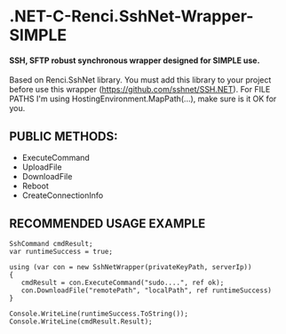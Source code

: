 # .NET-C-Renci.SshNet-Wrapper-SIMPLE
#### SSH, SFTP  robust synchronous wrapper designed for SIMPLE use.

Based on Renci.SshNet library. You must add this library to your project before use this wrapper (https://github.com/sshnet/SSH.NET).
For FILE PATHS I'm using HostingEnvironment.MapPath(...), make sure is it OK for you.

## PUBLIC METHODS:

- ExecuteCommand
- UploadFile
- DownloadFile
- Reboot
- CreateConnectionInfo

## RECOMMENDED USAGE EXAMPLE

```
SshCommand cmdResult;
var runtimeSuccess = true;

using (var con = new SshNetWrapper(privateKeyPath, serverIp))
{
   cmdResult = con.ExecuteCommand("sudo....", ref ok);
   con.DownloadFile("remotePath", "localPath", ref runtimeSuccess)
}

Console.WriteLine(runtimeSuccess.ToString());
Console.WriteLine(cmdResult.Result);
```
